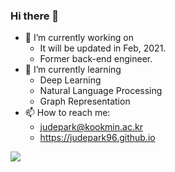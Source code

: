 ### Hi there 👋

- 🔭 I’m currently working on
  - It will be updated in Feb, 2021.
  - Former back-end engineer.
- 🌱 I’m currently learning
  - Deep Learning
  - Natural Language Processing
  - Graph Representation
- 📫 How to reach me:
  - judepark@kookmin.ac.kr
  - https://judepark96.github.io

![](https://komarev.com/ghpvc/?username=JudePark96&color=green)
